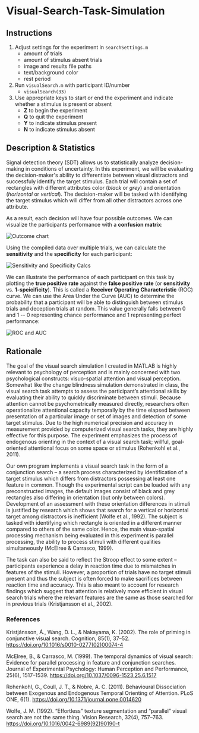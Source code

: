 # Visual-Search-Task-Simulation

## Instructions

   1. Adjust settings for the experiment in `searchSettings.m` 
      - amount of trials
      - amount of stimulus absent trials
      - image and results file paths
      - text/background color
      - rest period
   3. Run `visualSearch.m` with participant ID/number
      - `visualSearch(33)`
   4. Use appropriate keys to start or end the experiment and indicate whether a stimulus is present or absent
      - **Z** to begin the experiment
      - **Q** to quit the experiment
      - **Y** to indicate stimulus present
      - **N** to indicate stimulus absent

## Description & Statistics

Signal detection theory (SDT) allows us to statistically analyze decision-making in conditions of uncertainty. In this experiment, we will be evaluating the decision-maker's ability to differentiate between visual distractors and successfuly identify the target stimulus. Each trial will contain a set of rectangles with different attributes color (*black* or *grey*) and orientation (*horizontal* or *vertical*). The decision-maker will be tasked with identifying the target stimulus which will differ from all other distractors across one attribute. 

As a result, each decision will have four possible outcomes. We can visualize the participants performance with a **confusion matrix**: 

![Outcome chart](https://i.ibb.co/GcJ7r6B/HIT-OR-MISS.png)

Using the compiled data over multiple trials, we can calculate the **sensitivity** and the **specificity** for each participant:

![Sensitivity and Specificity Calcs](https://i.ibb.co/GHLj9Cd/Specificity-Sensitivity.png)

We can illustrate the performance of each participant on this task by plotting the **true positive rate** against the **false positive rate** (or **sensitivity** vs. **1-speicificity**). This is called a **Receiver Operating Characteristic** (ROC) curve. We can use the Area Under the Curve (AUC) to determine the probability that a participant will be able to distinguish between stimulus trials and deception trials at random. This value generally falls between 0 and 1 -- 0 representing chance performance and 1 representing perfect performance:

![ROC and AUC](https://i.ibb.co/Y7K0Yzq/ROC-and-AUC.png)

## Rationale 

The goal of the visual search simulation I created in MATLAB is highly relevant to psychology of perception and is mainly concerned with two psychological constructs: visuo-spatial attention and visual perception. Somewhat like the change blindness simulation demonstrated in class, the visual search task attempts to assess the participant’s attentional skills by evaluating their ability to quickly discriminate between stimuli. Because attention cannot be psychometrically measured directly, researchers often operationalize attentional capacity temporally by the time elapsed between presentation of a particular image or set of images and detection of some target stimulus. Due to the high numerical precision and accuracy in measurement provided by computerized visual search tasks, they are highly effective for this purpose. The experiment emphasizes the process of endogenous orienting in the context of a visual search task; willful, goal-oriented attentional focus on some space or stimulus (Rohenkohl et al., 2011).

Our own program implements a visual search task in the form of a conjunction search – a search process characterized by identification of a target stimulus which differs from distractors possessing at least one feature in common. Though the experimental script can be loaded with any preconstructed images, the default images consist of black and grey rectangles also differing in orientation (but only between colors). Development of an assessment with these orientation differences in stimuli is justified by research which shows that search for a vertical or horizontal target among distractors is inefficient (Wolfe et al., 1992). The subject is tasked with identifying which rectangle is oriented in a different manner compared to others of the same color. Hence, the main visuo-spatial processing mechanism being evaluated in this experiment is parallel processing, the ability to process stimuli with different qualities simultaneously (McElree & Carrasco, 1999).

The task can also be said to reflect the Stroop effect to some extent – participants experience a delay in reaction time due to mismatches in features of the stimuli. However, a proportion of trials have no target stimuli present and thus the subject is often forced to make sacrifices between reaction time and accuracy. This is also meant to account for research findings which suggest that attention is relatively more efficient in visual search trials where the relevant features are the same as those searched for in previous trials (Kristjansson et al., 2002).


### References

Kristjánsson, Á., Wang, D. L., & Nakayama, K. (2002). The role of priming in conjunctive visual search. Cognition, 85(1), 37–52. https://doi.org/10.1016/s0010-0277(02)00074-4

McElree, B., & Carrasco, M. (1999). The temporal dynamics of visual search: Evidence for parallel processing in feature and conjunction searches. Journal of Experimental Psychology: Human Perception and Performance, 25(6), 1517–1539. https://doi.org/10.1037/0096-1523.25.6.1517

Rohenkohl, G., Coull, J. T., & Nobre, A. C. (2011). Behavioural Dissociation between Exogenous and Endogenous Temporal Orienting of Attention. PLoS ONE, 6(1). https://doi.org/10.1371/journal.pone.0014620

Wolfe, J. M. (1992). “Effortless” texture segmentation and “parallel” visual search are not the same thing. Vision Research, 32(4), 757–763. https://doi.org/10.1016/0042-6989(92)90190-t
